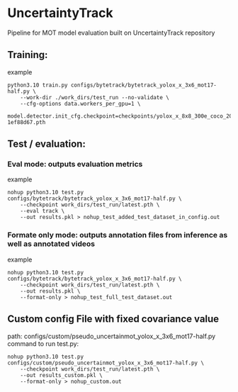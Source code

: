 # UncertaintyTrack
Pipeline for MOT model evaluation built on UncertaintyTrack repository

## Training:
example
```
python3.10 train.py configs/bytetrack/bytetrack_yolox_x_3x6_mot17-half.py \
    --work-dir ./work_dirs/test_run --no-validate \
    --cfg-options data.workers_per_gpu=1 \
    model.detector.init_cfg.checkpoint=checkpoints/yolox_x_8x8_300e_coco_20211126_140254-1ef88d67.pth
```

## Test / evaluation:
### Eval mode: outputs evaluation metrics
example
```
nohup python3.10 test.py configs/bytetrack/bytetrack_yolox_x_3x6_mot17-half.py \
    --checkpoint work_dirs/test_run/latest.pth \
    --eval track \
    --out results.pkl > nohup_test_added_test_dataset_in_config.out
```

### Formate only mode: outputs annotation files from inference as well as annotated videos
example
```
nohup python3.10 test.py configs/bytetrack/bytetrack_yolox_x_3x6_mot17-half.py \
    --checkpoint work_dirs/test_run/latest.pth \
    --out results.pkl \
    --format-only > nohup_test_full_test_dataset.out
```

## Custom config File with fixed covariance value
path: configs/custom/pseudo_uncertainmot_yolox_x_3x6_mot17-half.py
command to run test.py:
```
nohup python3.10 test.py configs/custom/pseudo_uncertainmot_yolox_x_3x6_mot17-half.py \
    --checkpoint work_dirs/test_run/latest.pth \
    --out results_custom.pkl \
    --format-only > nohup_custom.out
```